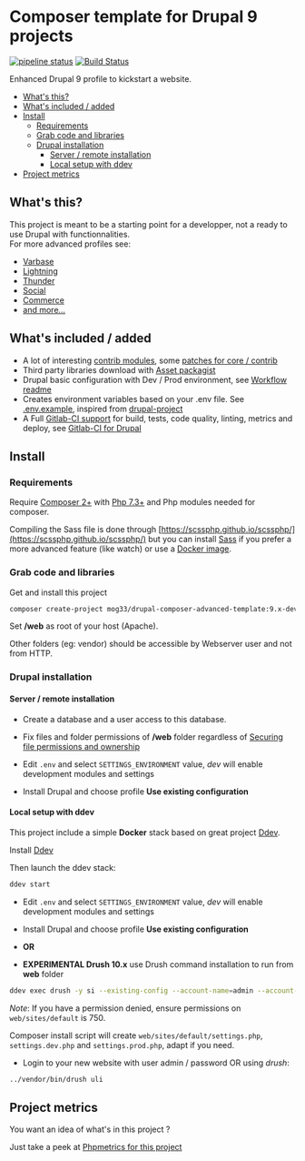 # Composer template for Drupal 9 projects

[![pipeline status](https://gitlab.com/mog33/drupal-composer-advanced-template/badges/9.x-dev/pipeline.svg)](https://gitlab.com/mog33/drupal-composer-advanced-template/commits/9.x-dev)
[![Build Status](https://travis-ci.org/Mogtofu33/drupal-composer-advanced-template.svg?branch=9.x-dev)](https://travis-ci.org/Mogtofu33/drupal-composer-advanced-template)

Enhanced Drupal 9 profile to kickstart a website.

- [What's this?](#whats-this)
- [What's included / added](#whats-included--added)
- [Install](#install)
  - [Requirements](#requirements)
  - [Grab code and libraries](#grab-code-and-libraries)
  - [Drupal installation](#drupal-installation)
    - [Server / remote installation](#server--remote-installation)
    - [Local setup with ddev](#local-setup-with-ddev)
- [Project metrics](#project-metrics)

## What's this?

This project is meant to be a starting point for a developper, not a ready to use Drupal with functionnalities.  
For more advanced profiles see:
  - [Varbase](https://www.drupal.org/project/varbase)
  - [Lightning](https://www.drupal.org/project/lightning)
  - [Thunder](https://www.drupal.org/project/thunder)
  - [Social](https://www.drupal.org/project/social)
  - [Commerce](https://www.drupal.org/project/commerce)
  - [and more...](https://www.drupal.org/project/project_distribution?f%5B0%5D=&f%5B1%5D=&f%5B2%5D=sm_core_compatibility%3A9&f%5B3%5D=sm_field_project_type%3Afull&f%5B4%5D=&f%5B5%5D=&text=&solrsort=iss_project_release_usage+desc&op=Search)

## What's included / added

- A lot of interesting [contrib modules](./composer.json#L47), some [patches for core / contrib](./composer.json#L271)
- Third party libraries download with [Asset packagist](https://asset-packagist.org)
- Drupal basic configuration with Dev / Prod environment, see [Workflow readme](config/README.md)
- Creates environment variables based on your .env file. See [.env.example](./.env.example), inspired from [drupal-project](https://github.com/drupal-composer/drupal-project)
- A Full [Gitlab-CI support](https://gitlab.com/mog33/gitlab-ci-drupal) for build, tests, code quality, linting, metrics and deploy, see [Gitlab-CI for Drupal](https://gitlab.com/mog33/gitlab-ci-drupal)

## Install

### Requirements

Require [Composer 2+](https://getcomposer.org) with [Php 7.3+](http://php.net/) and Php modules needed for composer.

Compiling the Sass file is done through [https://scssphp.github.io/scssphp/](https://scssphp.github.io/scssphp/) but you can install [Sass](https://sass-lang.com/install) if you prefer a more advanced feature (like watch) or use a [Docker image](#using-sass-with-a-docker-image).

### Grab code and libraries

Get and install this project

```bash
composer create-project mog33/drupal-composer-advanced-template:9.x-dev drupal --stability dev --no-interaction
```
Set **/web** as root of your host (Apache).

Other folders (eg: vendor) should be accessible by Webserver user and not from HTTP.

### Drupal installation

#### Server / remote installation

- Create a database and a user access to this database.

- Fix files and folder permissions of **/web** folder regardless of [Securing file permissions and ownership](https://www.drupal.org/node/244924)

- Edit `.env` and select `SETTINGS_ENVIRONMENT` value, _dev_ will enable development modules and settings

- Install Drupal and choose profile **Use existing configuration**

#### Local setup with ddev

This project include a simple **Docker** stack based on great project [Ddev](https://ddev.readthedocs.io/en/latest/).

Install [Ddev](https://ddev.readthedocs.io/en/latest/#installation)

Then launch the ddev stack:

```bash
ddev start
```

- Edit `.env` and select `SETTINGS_ENVIRONMENT` value, _dev_ will enable development modules and settings

- Install Drupal and choose profile **Use existing configuration**

- **OR**

- **EXPERIMENTAL Drush 10.x** use Drush command installation to run from **web** folder

```bash
ddev exec drush -y si --existing-config --account-name=admin --account-pass=password
```

_Note_: If you have a permission denied, ensure permissions on `web/sites/default` is 750.

Composer install script will create `web/sites/default/settings.php`, `settings.dev.php` and `settings.prod.php`, adapt if you need.

- Login to your new website with user admin / password OR using _drush_:

```bash
../vendor/bin/drush uli
```

## Project metrics

You want an idea of what's in this project ?

Just take a peek at [Phpmetrics for this project](https://mog33.gitlab.io/-/drupal-composer-advanced-template/-/jobs/265433512/artifacts/reports/phpmetrics/index.html)
